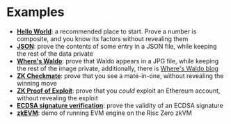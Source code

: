 # Examples

- **[Hello World]**: a recommended place to start. Prove a number is composite, and you know its factors without revealing them
- **[JSON]**: prove the contents of some entry in a JSON file, while keeping the rest of the data private
- **[Where's Waldo]**: prove that Waldo appears in a JPG file, while keeping the rest of the image private, additionally, there is [Where's Waldo blog]
- **[ZK Checkmate]**: prove that you see a mate-in-one, without revealing the winning move
- **[ZK Proof of Exploit]**: prove that you _could_ exploit an Ethereum account, without revealing the exploit
- **[ECDSA signature verification]**: prove the validity of an ECDSA signature
- **[zkEVM]**: demo of running EVM engine on the Risc Zero zkVM

[Hello World]: https://github.com/risc0/risc0/tree/release-0.19/examples/hello-world
[JSON]: https://github.com/risc0/risc0/tree/release-0.19/examples/json
[Where's Waldo]: https://github.com/risc0/risc0/tree/release-0.19/examples/waldo
[Where's Waldo blog]: https://risczero.com/news/waldo
[ZK Checkmate]: https://github.com/risc0/risc0/tree/release-0.19/examples/chess
[ZK Proof of Exploit]: https://risczero.com/news/zkpoex
[ECDSA signature verification]: https://github.com/risc0/risc0/tree/release-0.19/examples/ecdsa
[zkEVM]: https://github.com/risc0/risc0/tree/release-0.19/examples/zkevm-demo
